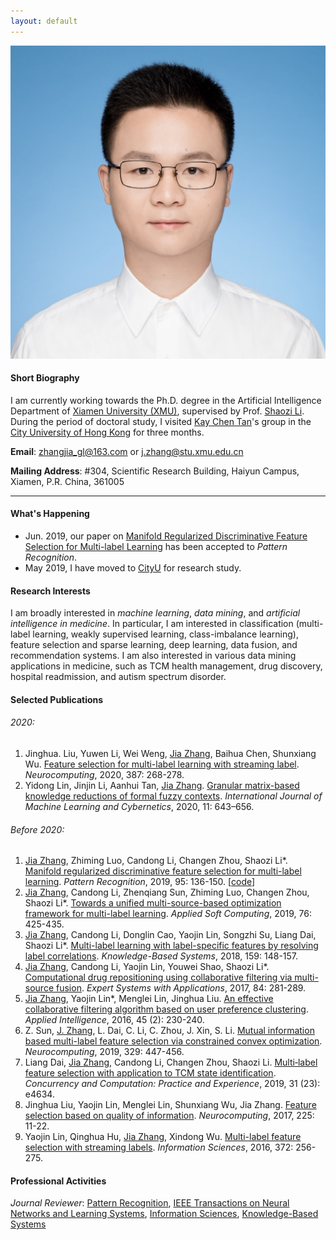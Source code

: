 ```yaml
---
layout: default 
---
```


<img class="profile-picture" src="jiazhang.jpg">

#### Short Biography

I am currently working towards the Ph.D. degree in the Artificial Intelligence Department of [Xiamen University (XMU)](https://www.xmu.edu.cn/), supervised by Prof. [Shaozi Li](http://imt.xmu.edu.cn/szdw.html). During the period of doctoral study, I visited [Kay Chen Tan](http://www.cityu.edu.hk/stfprofile/kaytan.htm)'s group in the [City University of Hong Kong](https://www.cityu.edu.hk/) for three months.

**Email**: [zhangjia_gl@163.com](mailto:zhangjia_gl@163.com) or [j.zhang@stu.xmu.edu.cn](mailto:j.zhang@stu.xmu.edu.cn)

**Mailing Address**: #304, Scientific Research Building, Haiyun Campus, Xiamen, P.R. China, 361005

---

#### What's Happening

* Jun. 2019, our paper on [Manifold Regularized Discriminative Feature Selection for Multi-label Learning](https://www.sciencedirect.com/science/article/pii/S0031320319302341) has been accepted to *Pattern Recognition*.
* May 2019, I have moved to [CityU](https://www.cityu.edu.hk/) for research study.

#### Research Interests

I am broadly interested in *machine learning*, *data mining*, and *artificial intelligence in medicine*. In particular, I am interested in classification (multi-label learning, weakly supervised learning, class-imbalance learning), feature selection and sparse learning, deep learning, data fusion, and recommendation systems. I am also interested in various data mining applications in medicine, such as TCM health management, drug discovery, hospital readmission, and autism spectrum disorder.

#### Selected Publications

###### 2020:
1. Jinghua. Liu, Yuwen Li, Wei Weng, <u>Jia Zhang</u>, Baihua Chen, Shunxiang Wu. [Feature selection for multi-label learning with streaming label](https://www.sciencedirect.com/science/article/abs/pii/S0925231220300242). *Neurocomputing*, 2020, 387: 268-278.
2. Yidong Lin, Jinjin Li, Aanhui Tan, <u>Jia Zhang</u>. [Granular matrix-based knowledge reductions of formal fuzzy contexts](https://link.springer.com/article/10.1007/s13042-019-01022-4). *International Journal of Machine Learning and Cybernetics*, 2020, 11: 643–656.


###### Before 2020:
1. <u>Jia Zhang</u>, Zhiming Luo, Candong Li, Changen Zhou, Shaozi Li\*. [Manifold regularized discriminative feature selection for multi-label learning](https://www.sciencedirect.com/science/article/abs/pii/S0031320319302341). *Pattern Recognition*, 2019, 95: 136-150. [[code](MDFS-master.zip)]
2. <u>Jia Zhang</u>, Candong Li, Zhenqiang Sun, Zhiming Luo, Changen Zhou, Shaozi Li\*. [Towards a unified multi-source-based optimization framework for multi-label learning](https://www.sciencedirect.com/science/article/abs/pii/S1568494618307051). *Applied Soft Computing*, 2019, 76: 425-435.
3. <u>Jia Zhang</u>, Candong Li, Donglin Cao, Yaojin Lin, Songzhi Su, Liang Dai, Shaozi Li\*. [Multi-label learning with label-specific features by resolving label correlations](https://www.sciencedirect.com/science/article/abs/pii/S0950705118303472). *Knowledge-Based Systems*, 2018, 159: 148-157.
4. <u>Jia Zhang</u>, Candong Li, Yaojin Lin, Youwei Shao, Shaozi Li\*. [Computational drug repositioning using collaborative filtering via multi-source fusion](https://www.sciencedirect.com/science/article/pii/S0957417417303202). *Expert Systems with Applications*, 2017, 84: 281-289.
5. <u>Jia Zhang</u>, Yaojin Lin\*, Menglei Lin, Jinghua Liu. [An effective collaborative filtering algorithm based on user preference clustering](https://link.springer.com/article/10.1007/s10489-015-0756-9). *Applied Intelligence*, 2016, 45 (2): 230-240.
6. Z. Sun, <u>J. Zhang</u>, L. Dai, C. Li, C. Zhou, J. Xin, S. Li. [Mutual information based multi-label feature selection via constrained convex optimization](https://www.sciencedirect.com/science/article/abs/pii/S0925231218312360). *Neurocomputing*, 2019, 329: 447-456. 
7. Liang Dai, <u>Jia Zhang</u>, Candong Li, Changen Zhou, Shaozi Li. [Multi‐label feature selection with application to TCM state identification](https://onlinelibrary.wiley.com/doi/abs/10.1002/cpe.4634). *Concurrency and Computation: Practice and Experience*, 2019, 31 (23): e4634. 
8. Jinghua Liu, Yaojin Lin, Menglei Lin, Shunxiang Wu, Jia Zhang. [Feature selection based on quality of information](https://www.sciencedirect.com/science/article/abs/pii/S0925231216312991). *Neurocomputing*, 2017, 225: 11-22. 
9. Yaojin Lin, Qinghua Hu, <u>Jia Zhang</u>, Xindong Wu. [Multi-label feature selection with streaming labels](https://www.sciencedirect.com/science/article/pii/S0020025516306120). *Information Sciences*, 2016, 372: 256-275.

#### Professional Activities

*Journal Reviewer*: [Pattern Recognition](https://www.journals.elsevier.com/pattern-recognition/), [IEEE Transactions on Neural Networks and Learning Systems](https://mc.manuscriptcentral.com/tnnls), [Information Sciences](https://www.journals.elsevier.com/information-sciences), [Knowledge-Based Systems](https://www.journals.elsevier.com/knowledge-based-systems)
